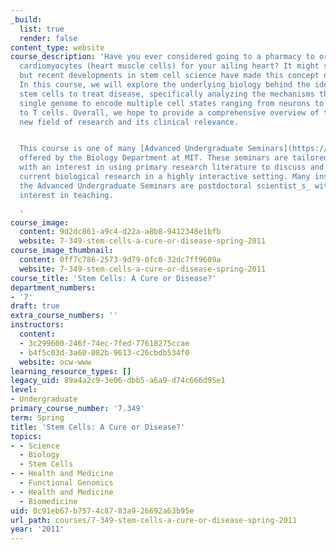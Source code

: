 ```yaml
---
_build:
  list: true
  render: false
content_type: website
course_description: 'Have you ever considered going to a pharmacy to order some new
  cardiomyocytes (heart muscle cells) for your ailing heart? It might sound crazy,
  but recent developments in stem cell science have made this concept not so futuristic.
  In this course, we will explore the underlying biology behind the idea of using
  stem cells to treat disease, specifically analyzing the mechanisms that enable a
  single genome to encode multiple cell states ranging from neurons to fibroblasts
  to T cells. Overall, we hope to provide a comprehensive overview of this exciting
  new field of research and its clinical relevance.


  This course is one of many [Advanced Undergraduate Seminars](https://biology.mit.edu/undergraduate/course_listings/advanced_undergraduate_seminars)
  offered by the Biology Department at MIT. These seminars are tailored for students
  with an interest in using primary research literature to discuss and learn about
  current biological research in a highly interactive setting. Many instructors of
  the Advanced Undergraduate Seminars are postdoctoral scientist_s_ with a strong
  interest in teaching.

  '
course_image:
  content: 9d2dc861-a9c4-d22a-a8b8-9412348e1bfb
  website: 7-349-stem-cells-a-cure-or-disease-spring-2011
course_image_thumbnail:
  content: 0ff7c786-2573-9d79-0fc0-32dc7ff9609a
  website: 7-349-stem-cells-a-cure-or-disease-spring-2011
course_title: 'Stem Cells: A Cure or Disease?'
department_numbers:
- '7'
draft: true
extra_course_numbers: ''
instructors:
  content:
  - 3c299600-246f-74ec-7fed-77618275ccae
  - b4f5c03d-3a60-082b-9613-c26cbdb534f0
  website: ocw-www
learning_resource_types: []
legacy_uid: 89a4a2c9-3e06-dbb5-a6a9-d74c666d95e1
level:
- Undergraduate
primary_course_number: '7.349'
term: Spring
title: 'Stem Cells: A Cure or Disease?'
topics:
- - Science
  - Biology
  - Stem Cells
- - Health and Medicine
  - Functional Genomics
- - Health and Medicine
  - Biomedicine
uid: 0c91eb67-b757-4c87-83a9-26692a63b95e
url_path: courses/7-349-stem-cells-a-cure-or-disease-spring-2011
year: '2011'
---
```

